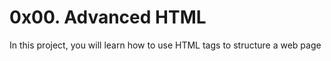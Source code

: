 # 0x00. Advanced HTML

In this project, you will learn how to use HTML tags to structure a web page
